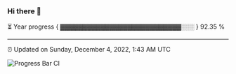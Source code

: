 ### Hi there 👋

⏳ Year progress { ▓▓▓▓▓▓▓▓▓▓▓▓▓▓▓▓▓▓▓▓▓▓▓▓▓▓▓░░░ } 92.35 %

---

⏰ Updated on Sunday, December 4, 2022, 1:43 AM UTC

![Progress Bar CI](https://github.com/arthurbuhl/arthurbuhl/workflows/Progress%20Bar%20CI/badge.svg)
